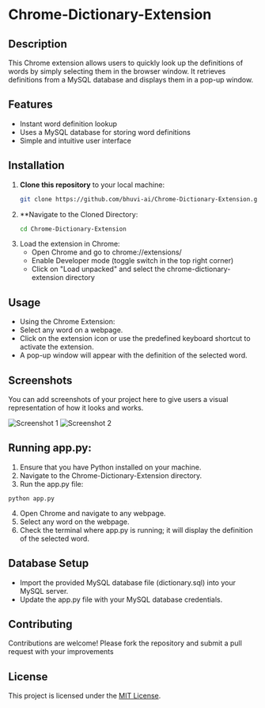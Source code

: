 # Chrome-Dictionary-Extension

## Description
This Chrome extension allows users to quickly look up the definitions of words by simply selecting them in the browser window. It retrieves definitions from a MySQL database and displays them in a pop-up window.

## Features
- Instant word definition lookup
- Uses a MySQL database for storing word definitions
- Simple and intuitive user interface

## Installation
1. **Clone this repository** to your local machine:
   ```bash
   git clone https://github.com/bhuvi-ai/Chrome-Dictionary-Extension.git

2. **Navigate to the Cloned Directory:
   ```bash
   cd Chrome-Dictionary-Extension

3. Load the extension in Chrome:
   - Open Chrome and go to chrome://extensions/
   - Enable Developer mode (toggle switch in the top right corner)
   - Click on "Load unpacked" and select the chrome-dictionary-extension directory

## Usage
   - Using the Chrome Extension:
   - Select any word on a webpage.
   - Click on the extension icon or use the predefined keyboard shortcut to activate the extension.
   - A pop-up window will appear with the definition of the selected word.
## Screenshots

   You can add screenshots of your project here to give users a visual representation of how it looks and works.

![Screenshot 1](https://github.com/bhuvi-ai/Chrome-Dictionary-Extension/blob/224592f2e5a4f950015c573b013a287c6a204506/ScreenShots/Screenshot%202024-05-04%20232854.png)
![Screenshot 2](https://github.com/bhuvi-ai/Chrome-Dictionary-Extension/blob/f615080819c853650e16011ca0cf263c6bc20fd5/ScreenShots/Screenshot%202024-05-04%20233010.png)


## Running app.py:
   1. Ensure that you have Python installed on your machine.
   2. Navigate to the Chrome-Dictionary-Extension directory.
   3. Run the app.py file:
   ```
python app.py
   ```
   4. Open Chrome and navigate to any webpage.
   5. Select any word on the webpage.
   6. Check the terminal where app.py is running; it will display the definition of the selected word.

## Database Setup
 - Import the provided MySQL database file (dictionary.sql) into your MySQL server.
 - Update the app.py file with your MySQL database credentials.

## Contributing
  Contributions are welcome! Please fork the repository and submit a pull request with your improvements

## License
This project is licensed under the [MIT License](LICENSE).
